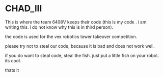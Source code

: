 # CHAD_III

This is where the team 6408V keeps their code (this is my code . i am writing this. i do not know why this is in third person). 

the code is used for the vex robotics tower takeover competition. 


please try not to steal our code, because it is bad and does not work well. 

if you do want to steal code, steal the fish. just put a little fish on your robot. its cool.

thats it
